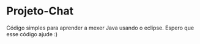 # Projeto-Chat
Código simples para aprender a mexer Java usando o eclipse. 
Espero que esse código ajude :)
